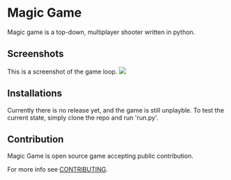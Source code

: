 # Magic Game

Magic game is a top-down, multiplayer shooter written in python.

## Screenshots

This is a screenshot of the game loop.
<img src='https://i.imgur.com/R2mqyhl.jpg'>

## Installations

Currently there is no release yet, and the game is still unplayble. To test the current state, simply clone the repo and run 'run.py'.  

## Contribution

Magic Game is open source game accepting public contribution. 

For more info see [CONTRIBUTING](CONTRIBUTING.md).
